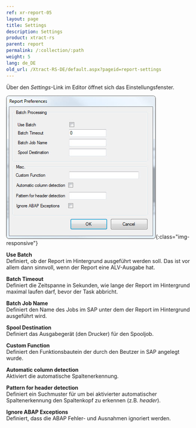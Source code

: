 ```yaml
---
ref: xr-report-05
layout: page
title: Settings
description: Settings
product: xtract-rs
parent: report
permalink: /:collection/:path
weight: 5
lang: de_DE
old_url: /Xtract-RS-DE/default.aspx?pageid=report-settings
---
```


Über den *Settings*-Link im Editor öffnet sich das Einstellungsfenster.

![Report-Settings](/img/content/Report-Settings.jpg){:class="img-responsive"}

**Use Batch** <br>
Definiert, ob der Report im Hintergrund ausgeführt werden soll. Das ist vor allem dann sinnvoll, wenn der Report eine ALV-Ausgabe hat.

**Batch Timeout** <br>
Definiert die Zeitspanne in Sekunden, wie lange der Report im Hintergrund maximal laufen darf, bevor der Task abbricht.

**Batch Job Name** <br>
Definiert den Name des Jobs im SAP unter dem der Report im Hintergrund ausgeführt wird.

**Spool Destination** <br>
Definiert das Ausgabegerät (den Drucker) für den Spooljob.

**Custom Function** <br>
Definiert den Funktionsbautein der durch den Beutzer in SAP angelegt wurde.

**Automatic column detection** <br>
Aktiviert die automatische Spaltenerkennung.

**Pattern for header detection** <br>
Definiert ein Suchmuster für um bei aktivierter automatischer Spaltenerkennung den Spaltenkopf zu erkennen (z.B. *header*).

**Ignore ABAP Exceptions** <br>
Definiert, dass die ABAP Fehler- und Ausnahmen ignoriert werden.